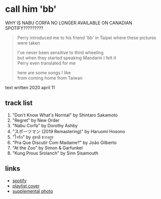 # call him 'bb'

WHY IS NABU CORFA NO LONGER AVAILABLE ON CANADIAN SPOTIFY?????????

> Perry introduced me to his friend 'bb' in Taipei where these pictures were taken
>
> I've never been sensitive to third wheeling  
> but when they started speaking Mandarin I felt it  
> Perry even translated for me
>
> here are some songs I like  
> from coming home from Taiwan

text written 2020 april 11

## track list

1. "Don't Know What's Normal" by Shintaro Sakamoto
2. "Regret" by New Order
3. "Nabu Corfa" by Dorothy Ashby
4. "スポーツマン (2019 Remastering)" by Haruomi Hosono
5. "ใจรัก" by สุชาติ ชวางกูร
6. "Pra Que Discutir Com Madame?" by João Gilberto
7. "At the Zoo" by Simon & Garfunkel
8. "Kung Prous Srolanch" by Sinn Sisamouth

## links

- [spotify](https://open.spotify.com/playlist/6EJRuSsAKQawNnAGPAiNzG)
- [playlist cover](./cover.jpeg)
- [supplemental photo](./supplement.jpeg)
